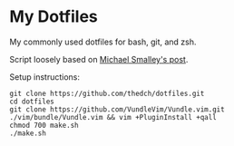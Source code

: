 # My Dotfiles

My commonly used dotfiles for bash, git, and zsh.

Script loosely based on [Michael Smalley's post](http://blog.smalleycreative.com/tutorials/using-git-and-github-to-manage-your-dotfiles/).

Setup instructions:

```
git clone https://github.com/thedch/dotfiles.git
cd dotfiles
git clone https://github.com/VundleVim/Vundle.vim.git ./vim/bundle/Vundle.vim && vim +PluginInstall +qall
chmod 700 make.sh
./make.sh
```
